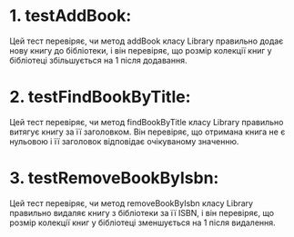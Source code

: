  # 1. testAddBook:

 Цей тест перевіряє, чи метод addBook класу Library правильно додає нову книгу до бібліотеки, і він перевіряє, що розмір колекції книг у бібліотеці збільшується на 1 після додавання.


 # 2. testFindBookByTitle:

 Цей тест перевіряє, чи метод findBookByTitle класу Library правильно витягує книгу за її заголовком. Він перевіряє, що отримана книга не є нульовою і її заголовок відповідає очікуваному значенню.


# 3. testRemoveBookByIsbn:

  Цей тест перевіряє, чи метод removeBookByIsbn класу Library правильно видаляє книгу з бібліотеки за її ISBN, і він перевіряє, що розмір колекції книг у бібліотеці зменшується на 1 після видалення.






